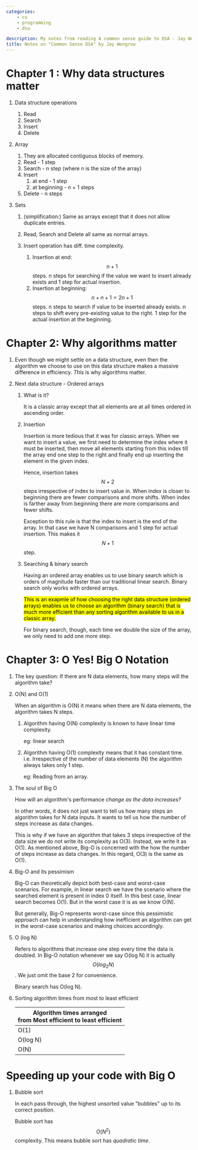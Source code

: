 ```yaml
---
categories: 
    - cs
    - programming
    - dsa

description: My notes from reading A common sense guide to DSA - Jay Wengrow
title: Notes on "Common Sense DSA" by Jay Wengrow
---
```


# Chapter 1 : Why data structures matter

1. Data structure operations

    1. Read
    1. Search
    1. Insert
    1. Delete

1. Array

    1. They are allocated contiguous blocks of memory. 
    1. Read - 1 step
    1. Search - n step (where n is the size of the array)
    1. Insert 
        1. at end - 1 step
        1. at beginning - n + 1 steps
    1. Delete - n steps

1. Sets

    1. (simplification:) Same as arrays except that it does not allow duplicate entries. 
    1. Read, Search and Delete all same as normal arrays. 
    1. Insert operation has diff. time complexity. 

        1. Insertion at end: $$n + 1$$ steps. n steps for searching if the value we want to insert already exists and 1 step for actual insertion. 
        1. Insertion at beginning: $$n + n + 1 = 2n + 1$$ steps. n steps to search if value to be inserted already exists. n steps to shift every pre-existing value to the right. 1 step for the actual insertion at the beginning. 

# Chapter 2: Why algorithms matter

1. Even though we might settle on a data structure, even then the algorithm we choose to use on this data structure makes a massive difference in efficiency. *This* is why algorithms matter. 

1. Next data structure - Ordered arrays

    1. What is it? 

        It is a classic array except that all elements are at all times ordered in ascending order. 

    1. Insertion

        Insertion is more tedious that it was for classic arrays. When we want to insert a value, we first need to determine the index where it must be inserted, then move all elements starting from this index till the array end one step to the right and finally end up inserting the element in the given index. 

        Hence, insertion takes $$N + 2$$ steps irrespective of index to insert value in. When index is closer to beginning there are fewer comparisons and more shifts. When index is farther away from beginning there are more comparisons and fewer shifts. 

        Exception to this rule is that the index to insert is the end of the array. In that case we have N comparisons and 1 step for actual insertion. This makes it $$N + 1$$ step.

    1. Searching & binary search

        Having an ordered array enables us to use binary search which is orders of magnitude faster than our traditional linear search. Binary search only works with ordered arrays. 

        <mark>This is an exapmle of how choosing the right data structure (ordered arrays) enables us to choose an algorithm (binary search) that is much more efficient than any sorting algorithm available to us in a classic array.</mark>

        For binary search, though, each time we double the size of the array, we only need to add one more step. 



# Chapter 3: O Yes! Big O Notation

1. The key question: If there are N data elements, how many steps will the algorithm take?

1. O(N) and O(1)

    When an algorithm is O(N) it means when there are N data elements, the algorithm takes N steps. 

    1. Algorithm having O(N) complexity is known to have linear time complexity. 

        eg: linear search

    1. Algorithm having O(1) complexity means that it has constant time. i.e. Irrespective of the number of data elements (N) the algorithm always takes only 1 step. 

        eg: Reading from an array. 

1. The soul of Big O

    How will an algorithm's performance *change as the data increases?*

    In other words, it does not just want to tell us how many steps an algorithm takes for N data inputs. It wants to tell us how the number of steps increase as data changes. 

    This is why if we have an algorithm that takes 3 steps irrespective of the data size we do not write its complexity as O(3). Instead, we write it as O(1). As mentioned above, Big-O is concerned with the how the number of steps increase as data changes. In this regard, O(3) is the same as O(1).

1. Big-O and its pessimism

    Big-O can theoretically depict both best-case and worst-case scenarios. For example, in linear search we have the scenario where the searched element is present in index 0 itself. In this best case, linear search becomes O(1). But in the worst case it is as we know O(N).

    But generally, Big-O represents worst-case since this pessimistic approach can help in understanding how inefficient an algorithm can get in the worst-case scenarios and making choices accordingly. 

1. O (log N)

    Refers to algorithms that increase one step every time the data is doubled. In Big-O notation whenever we say O(log N) it is actually $$ O(log_2 N) $$. We just omit the base 2 for convenience. 

    Binary search has O(log N).

1. Sorting algorithm times from most to least efficient

    |Algorithm times arranged<br>from Most efficient to least efficient|
    |-|
    |O(1)|
    | O(log N) |
    | O(N) |

# Speeding up your code with Big O

1. Bubble sort

    In each pass through, the highest unsorted value "bubbles" up to its correct position. 

    Bubble sort has $$ O(N^2) $$ complexity. This means bubble sort has *quadratic time*.